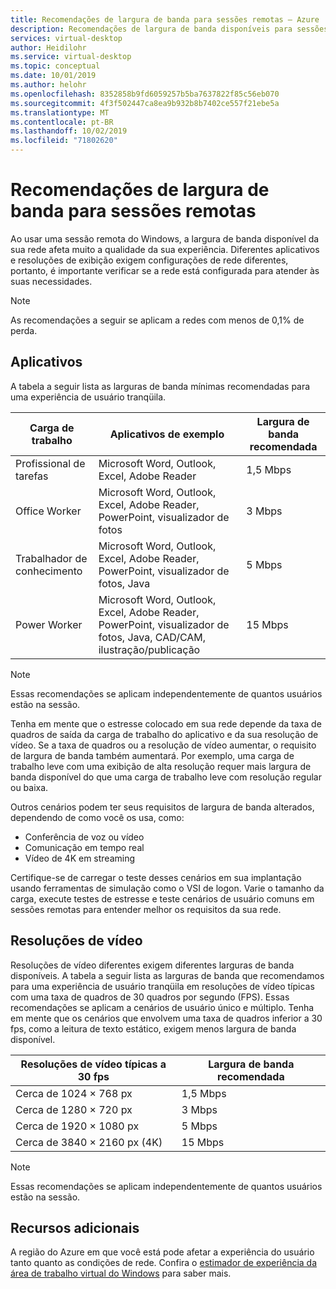 ```yaml
---
title: Recomendações de largura de banda para sessões remotas – Azure
description: Recomendações de largura de banda disponíveis para sessões remotas.
services: virtual-desktop
author: Heidilohr
ms.service: virtual-desktop
ms.topic: conceptual
ms.date: 10/01/2019
ms.author: helohr
ms.openlocfilehash: 8352858b9fd6059257b5ba7637822f85c56eb070
ms.sourcegitcommit: 4f3f502447ca8ea9b932b8b7402ce557f21ebe5a
ms.translationtype: MT
ms.contentlocale: pt-BR
ms.lasthandoff: 10/02/2019
ms.locfileid: "71802620"
---
```

# <a name="bandwidth-recommendations-for-remote-sessions"></a>Recomendações de largura de banda para sessões remotas

Ao usar uma sessão remota do Windows, a largura de banda disponível da sua rede afeta muito a qualidade da sua experiência. Diferentes aplicativos e resoluções de exibição exigem configurações de rede diferentes, portanto, é importante verificar se a rede está configurada para atender às suas necessidades.

>[!NOTE]
>As recomendações a seguir se aplicam a redes com menos de 0,1% de perda.

## <a name="applications"></a>Aplicativos

A tabela a seguir lista as larguras de banda mínimas recomendadas para uma experiência de usuário tranqüila. 

|Carga de trabalho        |Aplicativos de exemplo                                                                                           |Largura de banda recomendada|
|----------------|--------------------------------------------------------------------------------------------------------------|---------------------|
|Profissional de tarefas     |Microsoft Word, Outlook, Excel, Adobe Reader                                                                  |1,5&nbsp;Mbps        |
|Office Worker   |Microsoft Word, Outlook, Excel, Adobe Reader, PowerPoint, visualizador de fotos                                        |3&nbsp;Mbps          |
|Trabalhador de conhecimento|Microsoft Word, Outlook, Excel, Adobe Reader, PowerPoint, visualizador de fotos, Java                                  |5&nbsp;Mbps          |
|Power Worker    |Microsoft Word, Outlook, Excel, Adobe Reader, PowerPoint, visualizador de fotos, Java, CAD/CAM, ilustração/publicação|15&nbsp;Mbps         |

>[!NOTE]
>Essas recomendações se aplicam independentemente de quantos usuários estão na sessão.

Tenha em mente que o estresse colocado em sua rede depende da taxa de quadros de saída da carga de trabalho do aplicativo e da sua resolução de vídeo. Se a taxa de quadros ou a resolução de vídeo aumentar, o requisito de largura de banda também aumentará. Por exemplo, uma carga de trabalho leve com uma exibição de alta resolução requer mais largura de banda disponível do que uma carga de trabalho leve com resolução regular ou baixa.

Outros cenários podem ter seus requisitos de largura de banda alterados, dependendo de como você os usa, como:

- Conferência de voz ou vídeo
- Comunicação em tempo real
- Vídeo de 4K em streaming

Certifique-se de carregar o teste desses cenários em sua implantação usando ferramentas de simulação como o VSI de logon. Varie o tamanho da carga, execute testes de estresse e teste cenários de usuário comuns em sessões remotas para entender melhor os requisitos da sua rede. 

## <a name="display-resolutions"></a>Resoluções de vídeo

Resoluções de vídeo diferentes exigem diferentes larguras de banda disponíveis. A tabela a seguir lista as larguras de banda que recomendamos para uma experiência de usuário tranqüila em resoluções de vídeo típicas com uma taxa de quadros de 30 quadros por segundo (FPS). Essas recomendações se aplicam a cenários de usuário único e múltiplo. Tenha em mente que os cenários que envolvem uma taxa de quadros inferior a 30 fps, como a leitura de texto estático, exigem menos largura de banda disponível. 

|Resoluções de vídeo típicas a 30 fps    |Largura de banda recomendada|
|-----------------------------------------|---------------------|
|Cerca de 1024 × 768 px                      |1,5 Mbps             |
|Cerca de 1280 × 720 px                      |3 Mbps               |
|Cerca de 1920 × 1080 px                     |5 Mbps               |
|Cerca de 3840 × 2160 px (4K)                |15 Mbps              |

>[!NOTE]
>Essas recomendações se aplicam independentemente de quantos usuários estão na sessão.

## <a name="additional-resources"></a>Recursos adicionais

A região do Azure em que você está pode afetar a experiência do usuário tanto quanto as condições de rede. Confira o [estimador de experiência da área de trabalho virtual do Windows](https://azure.microsoft.com/services/virtual-desktop/assessment/) para saber mais.

